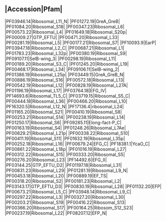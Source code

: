|Accession|Pfam|
------------------
|PF03946.14|Ribosomal_L11_N|
|PF01272.19|GreA_GreB|
|PF01084.20|Ribosomal_S18|
|PF00347.23|Ribosomal_L6|
|PF00573.22|Ribosomal_L4|
|PF01649.18|Ribosomal_S20p|
|PF00009.27|GTP_EFTU|
|PF00471.20|Ribosomal_L33|
|PF00281.19|Ribosomal_L5|
|PF00177.21|Ribosomal_S7|
|PF10093.9|EarP|
|PF03947.18|Ribosomal_L2_C|
|PF00687.21|Ribosomal_L1|
|PF01783.23|Ribosomal_L32p|
|PF00380.19|Ribosomal_S9|
|PF09107.11|SelB-wing_3|
|PF00298.19|Ribosomal_L11|
|PF00189.20|Ribosomal_S3_C|
|PF01245.20|Ribosomal_L19|
|PF00468.17|Ribosomal_L34|
|PF09106.11|SelB-wing_2|
|PF01386.19|Ribosomal_L25p|
|PF03449.15|GreA_GreB_N|
|PF00886.19|Ribosomal_S16|
|PF00572.18|Ribosomal_L13|
|PF00542.19|Ribosomal_L12|
|PF00828.19|Ribosomal_L27A|
|PF01196.19|Ribosomal_L17|
|PF03764.18|EFG_IV|
|PF14693.6|Ribosomal_TL5_C|
|PF03719.15|Ribosomal_S5_C|
|PF00444.18|Ribosomal_L36|
|PF00466.20|Ribosomal_L10|
|PF16320.5|Ribosomal_L12_N|
|PF17136.4|ribosomal_L24|
|PF01165.20|Ribosomal_S21|
|PF00410.19|Ribosomal_S8|
|PF00253.21|Ribosomal_S14|
|PF00238.19|Ribosomal_L14|
|PF01250.17|Ribosomal_S6|
|PF09285.11|Elong-fact-P_C|
|PF00163.19|Ribosomal_S4|
|PF01248.26|Ribosomal_L7Ae|
|PF00829.21|Ribosomal_L21p|
|PF00338.22|Ribosomal_S10|
|PF00411.19|Ribosomal_S11|
|PF01632.19|Ribosomal_L35p|
|PF00252.18|Ribosomal_L16|
|PF00679.24|EFG_C|
|PF18381.1|YcaO_C|
|PF00861.22|Ribosomal_L18p|
|PF01016.19|Ribosomal_L27|
|PF00312.22|Ribosomal_S15|
|PF00333.20|Ribosomal_S5|
|PF00276.20|Ribosomal_L23|
|PF14492.6|EFG_II|
|PF03144.25|GTP_EFTU_D2|
|PF01197.18|Ribosomal_L31|
|PF00831.23|Ribosomal_L29|
|PF01281.19|Ribosomal_L9_N|
|PF00453.18|Ribosomal_L20|
|PF00889.19|EF_TS|
|PF00318.20|Ribosomal_S2|
|PF00181.23|Ribosomal_L2|
|PF03143.17|GTP_EFTU_D3|
|PF00830.19|Ribosomal_L28|
|PF01132.20|EFP|
|PF00673.21|Ribosomal_L5_C|
|PF03948.14|Ribosomal_L9_C|
|PF00297.22|Ribosomal_L3|
|PF00327.20|Ribosomal_L30|
|PF00203.21|Ribosomal_S19|
|PF00416.22|Ribosomal_S13|
|PF00366.20|Ribosomal_S17|
|PF00164.25|Ribosom_S12_S23|
|PF00237.19|Ribosomal_L22|
|PF08207.12|EFP_N|
